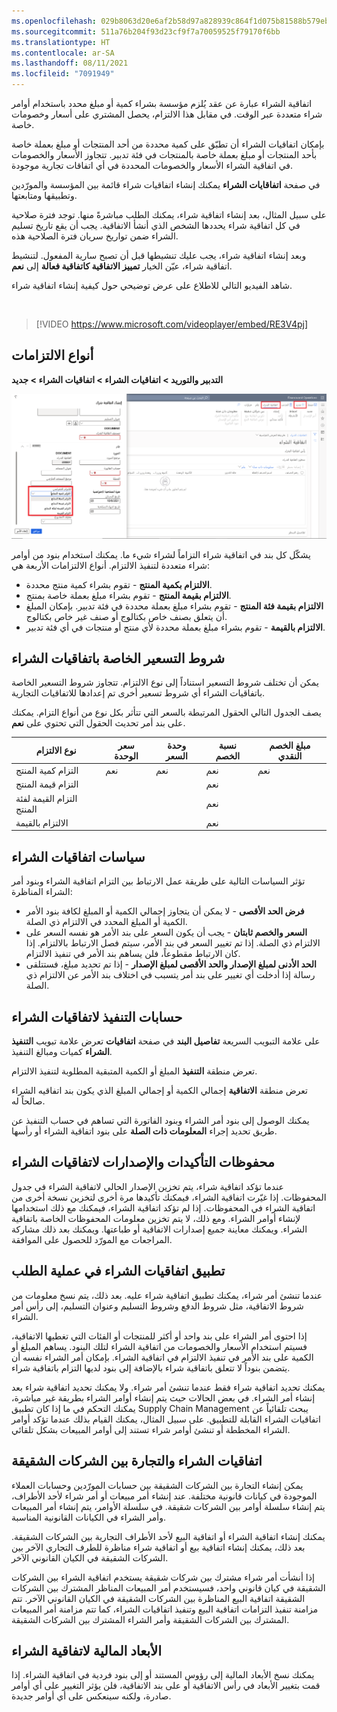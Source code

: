 ```yaml
---
ms.openlocfilehash: 029b8063d20e6af2b58d97a828939c864f1d075b81588b579ebf8cfbc03dac87
ms.sourcegitcommit: 511a76b204f93d23cf9f7a70059525f79170f6bb
ms.translationtype: HT
ms.contentlocale: ar-SA
ms.lasthandoff: 08/11/2021
ms.locfileid: "7091949"
---
```

اتفاقية الشراء عبارة عن عقد يُلزم مؤسسة بشراء كمية أو مبلغ محدد باستخدام أوامر شراء متعددة عبر الوقت. في مقابل هذا الالتزام، يحصل المشتري على أسعار وخصومات خاصة.

بإمكان اتفاقيات الشراء أن تطبّق على كمية محددة من أحد المنتجات أو مبلغ بعملة خاصة بأحد المنتجات أو مبلغ بعملة خاصة بالمنتجات في فئة تدبير. تتجاوز الأسعار والخصومات في اتفاقية الشراء الأسعار والخصومات المحددة في أي اتفاقات تجارية موجودة.

في صفحة **اتفاقايات الشراء** يمكنك إنشاء اتفاقيات شراء قائمة بين المؤسسة والمورّدين وتطبيقها ومتابعتها.

على سبيل المثال، بعد إنشاء اتفاقية شراء، يمكنك الطلب مباشرةً منها. توجد فترة صلاحية في كل اتفاقية شراء يحددها الشخص الذي أنشأ الاتفاقية. يجب أن يقع تاريخ تسليم الشراء ضمن تواريخ سريان فترة الصلاحية هذه.

وبعد إنشاء اتفاقية شراء، يجب عليك تنشيطها قبل أن تصبح سارية المفعول. لتنشيط اتفاقية شراء، عيّن الخيار **تمييز الاتفاقية كاتفاقية فعالة** إلى **نعم**.

شاهد الفيديو التالي للاطلاع على عرض توضيحي حول كيفية إنشاء اتفاقية شراء.  

&nbsp;

> [!VIDEO https://www.microsoft.com/videoplayer/embed/RE3V4pj]

## <a name="commitment-types"></a>أنواع الالتزامات

**التدبير والتوريد > اتفاقيات الشراء > اتفاقيات الشراء > جديد**

[ ![لقطة شاشة للصفحة "إنشاء اتفاقية شراء" تميّز أنواع الالتزامات.](../media/commitment-types.png) ](../media/commitment-types.png#lightbox)

يشكّل كل بند في اتفاقية شراء التزاماً لشراء شيء ما. يمكنك استخدام بنود من أوامر شراء متعددة لتنفيذ الالتزام. أنواع الالتزامات الأربعة هي:

-   **الالتزام بكمية المنتج** - تقوم بشراء كمية منتج محددة.
-   **الالتزام بقيمة المنتج** - تقوم بشراء مبلغ بعملة خاصة بمنتج.
-   **الالتزام بقيمة فئة المنتج** - تقوم بشراء مبلغ بعملة محددة في فئة تدبير. بإمكان المبلغ أن يتعلق بصنف خاص بكتالوج أو صنف غير خاص بكتالوج.
-   **الالتزام بالقيمة** - تقوم بشراء مبلغ بعملة محددة لأي منتج أو منتجات في أي فئة تدبير.

## <a name="pricing-terms-for-purchase-agreements"></a>شروط التسعير الخاصة باتفاقيات الشراء

يمكن أن تختلف شروط التسعير استناداً إلى نوع الالتزام. تتجاوز شروط التسعير الخاصة باتفاقيات الشراء أي شروط تسعير أخرى تم إعدادها للاتفاقيات التجارية.

يصف الجدول التالي الحقول المرتبطة بالسعر التي تتأثر بكل نوع من أنواع التزام. يمكنك تحديث الحقول التي تحتوي على **نعم‏‎** على بند أمر.

| نوع الالتزام | سعر الوحدة | وحدة السعر | نسبة الخصم | مبلغ الخصم النقدي |
 | ------------- | ------------- | ------------- | ------------- | ------------- |
 | التزام كمية المنتج | نعم | نعم | نعم | نعم |
 | التزام قيمة المنتج |  |  | نعم |  | 
| التزام القيمة لفئة المنتج |  |  | نعم |  |
 | الالتزام بالقيمة |  |  | نعم |  | 

## <a name="policies-for-purchase-agreements"></a>سياسات اتفاقيات الشراء

تؤثر السياسات التالية على طريقة عمل الارتباط بين التزام اتفاقية الشراء وبنود أمر الشراء المناظرة:

-   **فرض الحد الأقصى** - لا يمكن أن يتجاوز إجمالي الكمية أو المبلغ لكافة بنود الأمر الكمية أو المبلغ المحدد في الالتزام ذي الصلة.
-   **السعر والخصم ثابتان** - يجب أن يكون السعر على بند الأمر هو نفسه السعر على الالتزام ذي الصلة. إذا تم تغيير السعر في بند الأمر، سيتم فصل الارتباط بالالتزام. إذا كان الارتباط مقطوعاً، فلن يساهم بند الأمر في تنفيذ الالتزام.
-   **الحد الأدنى لمبلغ الإصدار والحد الأقصى لمبلغ الإصدار** - إذا تم تحديد مبلغ، فستتلقى رسالة إذا أدخلت أي تغيير على بند أمر يتسبب في اختلاف بند الأمر عن الالتزام ذي الصلة.

## <a name="fulfillment-calculations-for-purchase-agreements"></a>حسابات التنفيذ لاتفاقيات الشراء

تعرض علامة تبويب **التنفيذ‏‎** على علامة التبويب السريعة **تفاصيل البند** في صفحة **اتفاقيات الشراء** كميات ومبالغ التنفيذ.

تعرض منطقة **التنفيذ** المبلغ أو الكمية المتبقية المطلوبة لتنفيذ الالتزام.

تعرض منطقة **الاتفاقية** إجمالي الكمية أو إجمالي المبلغ الذي يكون بند اتفاقيه الشراء صالحاً له.

يمكنك الوصول إلى بنود أمر الشراء وبنود الفاتورة التي تساهم في حساب التنفيذ عن طريق تحديد إجراء **المعلومات ذات الصلة** على بنود اتفاقية الشراء أو رأسها.

## <a name="confirmations-and-version-history-for-purchase-agreements"></a>محفوظات التأكيدات والإصدارات لاتفاقيات الشراء

عندما تؤكد اتفاقية شراء، يتم تخزين الإصدار الحالي لاتفاقية الشراء في جدول المحفوظات. إذا غيّرت اتفاقية الشراء، فيمكنك تأكيدها مرة أخرى لتخزين نسخة أخرى من اتفاقية الشراء في المحفوظات. إذا لم تؤكد اتفاقية الشراء، فيمكنك مع ذلك استخدامها لإنشاء أوامر الشراء. ومع ذلك، لا يتم تخزين معلومات المحفوظات الخاصة باتفاقية الشراء.‬ ويمكنك معاينة جميع إصدارات الاتفاقية أو طباعتها. ويمكنك بعد ذلك مشاركة المراجعات مع المورّد للحصول على الموافقة.

## <a name="applying-purchase-agreements-in-the-ordering-process"></a>تطبيق اتفاقيات الشراء في عملية الطلب

عندما تنشئ أمر شراء، يمكنك تطبيق اتفاقية شراء عليه. بعد ذلك، يتم نسخ معلومات من شروط الاتفاقية، مثل شروط الدفع وشروط التسليم وعنوان التسليم، إلى رأس أمر الشراء.

إذا احتوى أمر الشراء على بند واحد أو أكثر للمنتجات أو الفئات التي تغطيها الاتفاقية، فسيتم استخدام الأسعار والخصومات من اتفاقية الشراء لتلك البنود. يساهم المبلغ أو الكمية على بند الأمر في تنفيذ الالتزام في اتفاقية الشراء. بإمكان أمر الشراء نفسه أن يتضمن بنوداً لا تتعلق باتفاقية شراء بالإضافة إلى بنود لديها التزام باتفاقية شراء.

يمكنك تحديد اتفاقية شراء فقط عندما تنشئ أمر شراء. ولا يمكنك تحديد اتفاقية شراء بعد إنشاء أمر الشراء.
في بعض الحالات حيث يتم إنشاء أوامر الشراء بطريقة غير مباشرة، يمكنك التحكم في ما إذا كان تطبيق Supply Chain Management يبحث تلقائياً عن اتفاقيات الشراء القابلة للتطبيق. على سبيل المثال، يمكنك القيام بذلك عندما تؤكد أوامر الشراء المخططة أو تنشئ أوامر شراء تستند إلى أوامر المبيعات بشكل تلقائي.

## <a name="purchase-agreements-and-intercompany-trade"></a>اتفاقيات الشراء والتجارة بين الشركات الشقيقة

يمكن إنشاء التجارة بين الشركات الشقيقة بين حسابات المورّدين وحسابات العملاء الموجودة في كيانات قانونية مختلفة. عند إنشاء أمر مبيعات أو أمر شراء لأحد الأطراف، يتم إنشاء سلسلة أوامر بين الشركات شقيقة. في سلسلة الأوامر، يتم إنشاء أمر المبيعات وأمر الشراء في الكيانات القانونية المناسبة.

يمكنك إنشاء اتفاقية الشراء أو اتفاقية البيع لأحد الأطراف التجارية بين الشركات الشقيقة. بعد ذلك، يمكنك إنشاء اتفاقية بيع أو اتفاقية شراء مناظرة للطرف التجاري الآخر بين الشركات الشقيقة في الكيان القانوني الآخر.

إذا أنشأت أمر شراء مشترك بين شركات شقيقة يستخدم اتفاقية الشراء بين الشركات الشقيقة في كيان قانوني واحد، فسيستخدم أمر المبيعات المناظر المشترك بين الشركات الشقيقة اتفاقية البيع المناظرة بين الشركات الشقيقة في الكيان القانوني الآخر. تتم مزامنة تنفيذ التزامات اتفاقية البيع وتنفيذ اتفاقيات الشراء، كما تتم مزامنة أمر المبيعات المشترك بين الشركات الشقيقة وأمر الشراء المشترك بين الشركات الشقيقة.

## <a name="financial-dimensions-on-purchase-agreements"></a>الأبعاد المالية لاتفاقية الشراء

يمكنك نسخ الأبعاد المالية إلى رؤوس المستند أو إلى بنود فردية في اتفاقية الشراء. إذا قمت بتغيير الأبعاد في رأس الاتفاقية أو على بند الاتفاقية، فلن يؤثر التغيير على أي أوامر صادرة، ولكنه سينعكس على أي أوامر جديدة.
